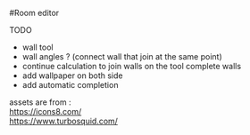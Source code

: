 #Room editor

TODO
- wall tool
- wall angles ? (connect wall that join at the same point)
- continue calculation to join walls on the tool complete walls
- add wallpaper on both side
- add automatic completion 

assets are from :    
https://icons8.com/    
https://www.turbosquid.com/